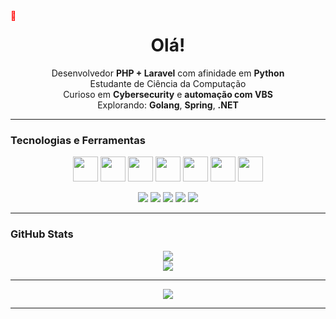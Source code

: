 <script>
var pato = "🦆";
document.onmousemove = function(e){
  var x = e.pageX + 10, y = e.pageY + 10;
  var div = document.getElementById("seguidor");
  if(div) {
    div.style.left = x + "px";
    div.style.top = y + "px";
  }
};
</script>
<div id="seguidor" style="position:absolute; color:red;">🦆</div>


<h1 align="center">Olá!</h1>

<p align="center">
  Desenvolvedor <strong>PHP + Laravel</strong> com afinidade em <strong> Python </strong> <br>
  Estudante de Ciência da Computação <br>
  Curioso em <strong>Cybersecurity</strong> e <strong>automação com VBS</strong> <br>
  Explorando: <strong>Golang</strong>, <strong>Spring</strong>, <strong>.NET</strong>
</p>

---

### Tecnologias e Ferramentas

<p align="center">
  <img src="https://cdn.jsdelivr.net/gh/devicons/devicon/icons/php/php-original.svg" width="40"/>
  <img src="https://cdn.jsdelivr.net/gh/devicons/devicon/icons/laravel/laravel-plain.svg" width="40"/>
  <img src="https://cdn.jsdelivr.net/gh/devicons/devicon/icons/python/python-original.svg" width="40"/>
  <img src="https://cdn.jsdelivr.net/gh/devicons/devicon/icons/javascript/javascript-original.svg" width="40"/>
  <img src="https://cdn.jsdelivr.net/gh/devicons/devicon/icons/mysql/mysql-original.svg" width="40"/>
  <img src="https://cdn.jsdelivr.net/gh/devicons/devicon/icons/docker/docker-original.svg" width="40"/>
  <img src="https://cdn.jsdelivr.net/gh/devicons/devicon/icons/git/git-original.svg" width="40"/>
</p>

<p align="center">
  <img src="https://img.shields.io/badge/PHP-777BB4?style=for-the-badge&logo=php&logoColor=white"/>
  <img src="https://img.shields.io/badge/Laravel-FF2D20?style=for-the-badge&logo=laravel&logoColor=white"/>
  <img src="https://img.shields.io/badge/Python-3776AB?style=for-the-badge&logo=python&logoColor=white"/>
  <img src="https://img.shields.io/badge/JavaScript-F7DF1E?style=for-the-badge&logo=javascript&logoColor=black"/>
  <img src="https://img.shields.io/badge/MySQL-4479A1?style=for-the-badge&logo=mysql&logoColor=white"/>
</p>

---


### GitHub Stats

<p align="center">
  <img src="https://github-readme-stats.vercel.app/api?username=jjoaop&show_icons=true&theme=radical" />
  <br>
  <img src="https://github-readme-stats.vercel.app/api/top-langs/?username=jjoaop&layout=compact&theme=radical" />
</p>

---

<p align="center">
  <a href="https://br.linkedin.com/in/joaosilva2k" target="_blank"><img src="https://img.shields.io/badge/LinkedIn-0A66C2?style=for-the-badge&logo=linkedin&logoColor=white"/></a>
</p>

---
